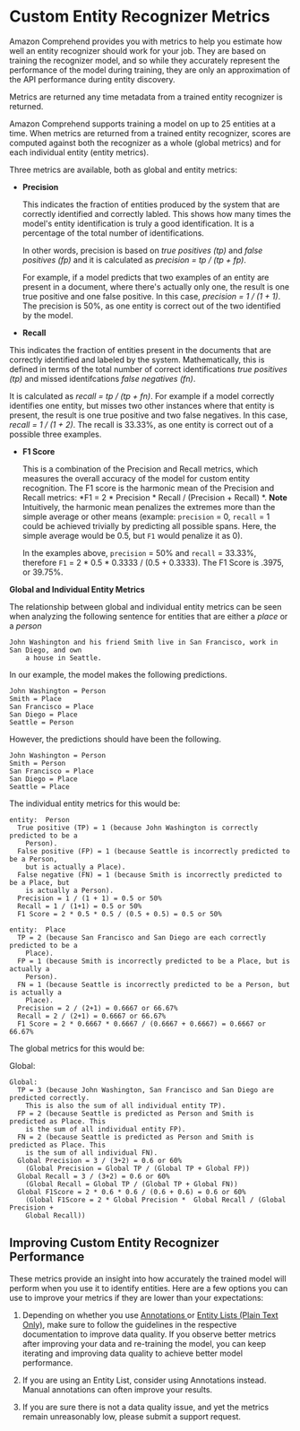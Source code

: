 # Custom Entity Recognizer Metrics<a name="cer-metrics"></a>

Amazon Comprehend provides you with metrics to help you estimate how well an entity recognizer should work for your job\. They are based on training the recognizer model, and so while they accurately represent the performance of the model during training, they are only an approximation of the API performance during entity discovery\. 

Metrics are returned any time metadata from a trained entity recognizer is returned\. 

Amazon Comprehend supports training a model on up to 25 entities at a time\. When metrics are returned from a trained entity recognizer, scores are computed against both the recognizer as a whole \(global metrics\) and for each individual entity \(entity metrics\)\.

Three metrics are available, both as global and entity metrics: 
+ **Precision**

  This indicates the fraction of entities produced by the system that are correctly identified and correctly labled\. This shows how many times the model's entity identification is truly a good identification\. It is a percentage of the total number of identifications\. 

  In other words, precision is based on *true positives \(tp\)* and *false positives \(fp\)* and it is calculated as *precision = tp / \(tp \+ fp\)*\.

  For example, if a model predicts that two examples of an entity are present in a document, where there's actually only one, the result is one true positive and one false positive\. In this case, *precision = 1 / \(1 \+ 1\)*\. The precision is 50%, as one entity is correct out of the two identified by the model\. 

  
+  **Recall**

  This indicates the fraction of entities present in the documents that are correctly identified and labeled by the system\. Mathematically, this is defined in terms of the total number of correct identifications *true positives \(tp\)* and missed identifcations *false negatives \(fn\)*\. 

   It is calculated as *recall = tp / \(tp \+ fn\)*\. For example if a model correctly identifies one entity, but misses two other instances where that entity is present, the result is one true positive and two false negatives\. In this case, *recall = 1 / \(1 \+ 2\)*\. The recall is 33\.33%, as one entity is correct out of a possible three examples\.

  
+ **F1 Score** 

  This is a combination of the Precision and Recall metrics, which measures the overall accuracy of the model for custom entity recognition\. The F1 score is the harmonic mean of the Precision and Recall metrics: *F1 = 2 \* Precision \* Recall / \(Precision \+ Recall\) *\.
**Note**  
Intuitively, the harmonic mean penalizes the extremes more than the simple average or other means \(example: `precision` = 0, `recall` = 1 could be achieved trivially by predicting all possible spans\. Here, the simple average would be 0\.5, but `F1` would penalize it as 0\)\. 

  In the examples above, `precision` = 50% and `recall` = 33\.33%, therefore `F1` = 2 \* 0\.5 \* 0\.3333 / \(0\.5 \+ 0\.3333\)\. The F1 Score is \.3975, or 39\.75%\.

  

**Global and Individual Entity Metrics**

The relationship between global and individual entity metrics can be seen when analyzing the following sentence for entities that are either a *place* or a *person*

```
John Washington and his friend Smith live in San Francisco, work in San Diego, and own 
    a house in Seattle.
```

In our example, the model makes the following predictions\.

```
John Washington = Person
Smith = Place
San Francisco = Place
San Diego = Place
Seattle = Person
```

However, the predictions should have been the following\.

```
John Washington = Person
Smith = Person  
San Francisco = Place
San Diego = Place
Seattle = Place
```

The individual entity metrics for this would be:

```
entity:  Person
  True positive (TP) = 1 (because John Washington is correctly predicted to be a 
    Person).
  False positive (FP) = 1 (because Seattle is incorrectly predicted to be a Person, 
    but is actually a Place).
  False negative (FN) = 1 (because Smith is incorrectly predicted to be a Place, but 
    is actually a Person).
  Precision = 1 / (1 + 1) = 0.5 or 50%
  Recall = 1 / (1+1) = 0.5 or 50%
  F1 Score = 2 * 0.5 * 0.5 / (0.5 + 0.5) = 0.5 or 50%
  
entity:  Place
  TP = 2 (because San Francisco and San Diego are each correctly predicted to be a 
    Place).
  FP = 1 (because Smith is incorrectly predicted to be a Place, but is actually a 
    Person).
  FN = 1 (because Seattle is incorrectly predicted to be a Person, but is actually a 
    Place).
  Precision = 2 / (2+1) = 0.6667 or 66.67%
  Recall = 2 / (2+1) = 0.6667 or 66.67%
  F1 Score = 2 * 0.6667 * 0.6667 / (0.6667 + 0.6667) = 0.6667 or  66.67%
```

The global metrics for this would be:

Global:

```
Global:
  TP = 3 (because John Washington, San Francisco and San Diego are predicted correctly. 
    This is also the sum of all individual entity TP).
  FP = 2 (because Seattle is predicted as Person and Smith is predicted as Place. This 
    is the sum of all individual entity FP).
  FN = 2 (because Seattle is predicted as Person and Smith is predicted as Place. This 
    is the sum of all individual FN).
  Global Precision = 3 / (3+2) = 0.6 or 60%  
    (Global Precision = Global TP / (Global TP + Global FP))
  Global Recall = 3 / (3+2) = 0.6 or 60% 
    (Global Recall = Global TP / (Global TP + Global FN))
  Global F1Score = 2 * 0.6 * 0.6 / (0.6 + 0.6) = 0.6 or 60% 
    (Global F1Score = 2 * Global Precision *  Global Recall / (Global Precision + 
    Global Recall))
```



## Improving Custom Entity Recognizer Performance<a name="cer-performance"></a>

These metrics provide an insight into how accurately the trained model will perform when you use it to identify entities\. Here are a few options you can use to improve your metrics if they are lower than your expectations:

1. Depending on whether you use [Annotations ](cer-annotation.md) or [Entity Lists \(Plain Text Only\)](cer-entity-list.md), make sure to follow the guidelines in the respective documentation to improve data quality\. If you observe better metrics after improving your data and re\-training the model, you can keep iterating and improving data quality to achieve better model performance\.

1. If you are using an Entity List, consider using Annotations instead\. Manual annotations can often improve your results\.

1. If you are sure there is not a data quality issue, and yet the metrics remain unreasonably low, please submit a support request\.